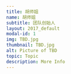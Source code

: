 ```yaml
---
title: 胡师姐
name: 胡师姐
subtitle: 团队创始人
layout: 2017_default
modal-id: 1
img: TBD.jpg
thumbnail: TBD.jpg
alt: Picture of TBD
topic: Topic
description: More Info
---
```

